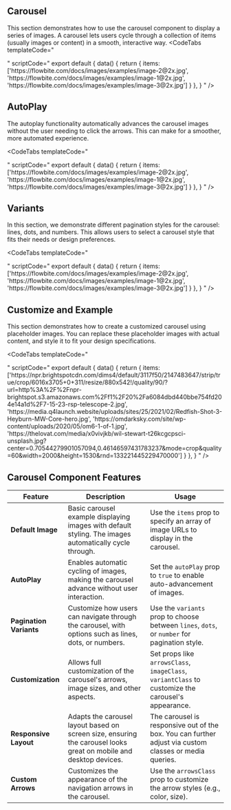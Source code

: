<script setup>
const tabs = [
  { label: 'UI', value: 1, content: '' },
  { label: 'code', value: 2, content: ''}
];
</script>

## Carousel

This section demonstrates how to use the carousel component to display a series of images. A carousel lets users cycle through a collection of items (usually images or content) in a smooth, interactive way.
<CodeTabs
  templateCode="
<div class='rounded-lg shadow-inner flex justify-center items-center'>
      <Carousel
        :items=''
        arrowsClass='text-gray-300'
        variantClass='hidden'
      />
    </div>
    "
  scriptCode="
export default {
data() {
    return {
      items: ['https://flowbite.com/docs/images/examples/image-2@2x.jpg',
        'https://flowbite.com/docs/images/examples/image-1@2x.jpg',
        'https://flowbite.com/docs/images/examples/image-3@2x.jpg']
    }
  },
}
"
/>

## AutoPlay

The autoplay functionality automatically advances the carousel images without the user needing to click the arrows. This can make for a smoother, more automated experience.


<CodeTabs
  templateCode="
<div class='rounded-lg shadow-inner flex justify-center items-center'>
      <Carousel
        :items=''
        arrowsClass='text-gray-300'
        variantClass='hidden'
         autoPlay
      />
    </div>
    "
  scriptCode="
export default {
data() {
    return {
      items: ['https://flowbite.com/docs/images/examples/image-2@2x.jpg',
        'https://flowbite.com/docs/images/examples/image-1@2x.jpg',
        'https://flowbite.com/docs/images/examples/image-3@2x.jpg']
    }
  },
}
"
/>

## Variants

In this section, we demonstrate different pagination styles for the carousel: lines, dots, and numbers. This allows users to select a carousel style that fits their needs or design preferences.

<CodeTabs
  templateCode="
 <div class='rounded-lg shadow-inner flex flex-col gap-2 justify-center items-center'>
      <Carousel
        :items=''
        arrowsClass='text-gray-300'
        autoPlay
        variants='lines'
      />
      <Carousel
        :items=''
        arrowsClass='text-gray-300'
        autoPlay
        variants='dots'
      />
      <Carousel
        :items=''
        arrowsClass='text-gray-300'
        autoPlay
        variants='number'
        variantClass='text-gray-200'
      />
    </div>
    "
  scriptCode="
export default {
data() {
    return {
      items: ['https://flowbite.com/docs/images/examples/image-2@2x.jpg',
        'https://flowbite.com/docs/images/examples/image-1@2x.jpg',
        'https://flowbite.com/docs/images/examples/image-3@2x.jpg']
    }
  },
}
"
/>



## Customize and Example

This section demonstrates how to create a customized carousel using placeholder images. You can replace these placeholder images with actual content, and style it to fit your design specifications.


<CodeTabs
  templateCode="
 <div class='rounded-lg shadow-inner flex justify-center items-center'>
      <Carousel
        :items=''
        arrowsClass='text-gray-400 bg-transparent'
        imageClass='w-full h-[400px]'
        autoPlay
        variants='number'
        variantClass='text-white'
        class='rounded-xl shadow-inner'
      />
    </div>
    "
  scriptCode="
export default {
data() {
    return {
      items: ['https://npr.brightspotcdn.com/dims4/default/3117f50/2147483647/strip/true/crop/6016x3705+0+311/resize/880x542!/quality/90/?url=http%3A%2F%2Fnpr-brightspot.s3.amazonaws.com%2Ff1%2F20%2Fa6084dbd440bbe754fd204e14a1d%2F7-15-23-rsp-telescope-2.jpg',
        'https://media.q4launch.website/uploads/sites/25/2021/02/Redfish-Shot-3-Heyburn-MW-Core-hero.jpg',
        'https://omdarksky.com/site/wp-content/uploads/2020/05/om6-1-of-1.jpg',
        'https://thelovat.com/media/x0vivjkb/wil-stewart-t26kcgcpsci-unsplash.jpg?center=0.70544279901057094,0.46146597431783237&mode=crop&quality=60&width=2000&height=1530&rnd=133221445229470000']
    }
  },
}
"
/>

## Carousel Component Features

| **Feature**             | **Description**                                                                                                   | **Usage**                                                                                   |
|-------------------------|-------------------------------------------------------------------------------------------------------------------|---------------------------------------------------------------------------------------------|
| **Default Image**        | Basic carousel example displaying images with default styling. The images automatically cycle through.              | Use the `items` prop to specify an array of image URLs to display in the carousel.          |
| **AutoPlay**             | Enables automatic cycling of images, making the carousel advance without user interaction.                          | Set the `autoPlay` prop to `true` to enable auto-advancement of images.                     |
| **Pagination Variants** | Customize how users can navigate through the carousel, with options such as lines, dots, or numbers.                 | Use the `variants` prop to choose between `lines`, `dots`, or `number` for pagination style.|
| **Customization**        | Allows full customization of the carousel's arrows, image sizes, and other aspects.                                 | Set props like `arrowsClass`, `imageClass`, `variantClass` to customize the carousel's appearance.|
| **Responsive Layout**    | Adapts the carousel layout based on screen size, ensuring the carousel looks great on mobile and desktop devices.   | The carousel is responsive out of the box. You can further adjust via custom classes or media queries. |
| **Custom Arrows**        | Customizes the appearance of the navigation arrows in the carousel.                                                | Use the `arrowsClass` prop to customize the arrow styles (e.g., color, size).              |
